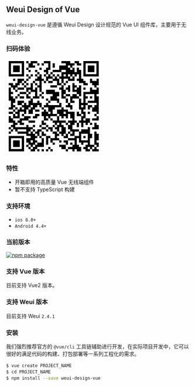 ## Weui Design of Vue

`weui-design-vue` 是遵循 Weui Design 设计规范的 Vue UI 组件库，主要用于无线业务。

### 扫码体验

![qrcode](./../assets/qrcode.png)

### 特性

- 开箱即用的高质量 Vue 无线端组件
- 暂不支持 TypeScript 构建

### 支持环境

- `ios 8.0+`
- `Android 4.4+`

### 当前版本

[![npm package](https://img.shields.io/npm/v/weui-design-vue.svg?style=flat-square)](https://www.npmjs.com/package/weui-design-vue)

### 支持 Vue 版本

目前支持 Vue2 版本。

### 支持 Weui 版本

目前支持 Weui `2.4.1`

### 安装

我们强烈推荐官方的 `@vue/cli` 工具链辅助进行开发，在实际项目开发中，它可以很好的满足代码的构建、打包部署等一系列工程化的需求。

```bash
$ vue create PROJECT_NAME
$ cd PROJECT_NAME
$ npm install --save weui-design-vue
```